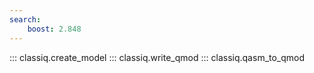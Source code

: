 ```yaml
---
search:
    boost: 2.848
---
```


::: classiq.create_model
::: classiq.write_qmod
::: classiq.qasm_to_qmod
